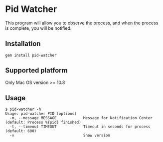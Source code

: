 # Pid Watcher

This program will allow you to observe the process, and when the process is complete, you will be notified.

## Installation
    gem install pid-watcher

## Supported platform
Only Mac OS version >= 10.8

## Usage
    $ pid-watcher -h
    Usage: pid-watcher PID [options]
      -m, --message MESSAGE            Message for Notification Center (default: Process %{pid} finished)
      -t, --timeout TIMEOUT            Timeout in seconds for process (default: 600)
      -v                               Show version

